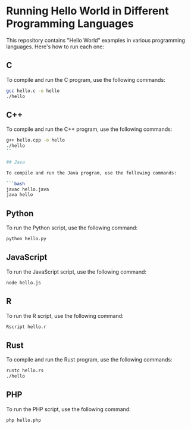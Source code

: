 # Running Hello World in Different Programming Languages

This repository contains "Hello World" examples in various programming languages. Here's how to run each one:

## C

To compile and run the C program, use the following commands:

```bash
gcc hello.c -o hello
./hello
```

## C++

To compile and run the C++ program, use the following commands:

```bash
g++ hello.cpp -o hello
./hello
``

## Java

To compile and run the Java program, use the following commands:

```bash
javac hello.java
java hello
```

## Python

To run the Python script, use the following command:

```bash
python hello.py
```

## JavaScript

To run the JavaScript script, use the following command:

```bash
node hello.js
```

## R

To run the R script, use the following command:

```bash
Rscript hello.r
```

## Rust

To compile and run the Rust program, use the following commands:

```bash
rustc hello.rs
./hello
```

## PHP

To run the PHP script, use the following command:

```bash
php hello.php
```
